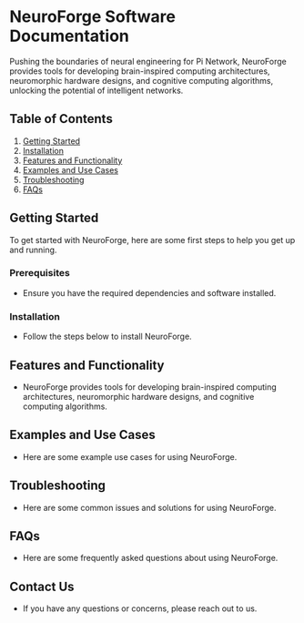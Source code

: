 # NeuroForge Software Documentation

Pushing the boundaries of neural engineering for Pi Network, NeuroForge provides tools for developing brain-inspired computing architectures, neuromorphic hardware designs, and cognitive computing algorithms, unlocking the potential of intelligent networks.

## Table of Contents
1. [Getting Started](#getting-started)
2. [Installation](#installation)
3. [Features and Functionality](#features-and-functionality)
4. [Examples and Use Cases](#examples-and-use-cases)
5. [Troubleshooting](#troubleshooting)
6. [FAQs](#faqs)

## Getting Started

To get started with NeuroForge, here are some first steps to help you get up and running.

### Prerequisites

- Ensure you have the required dependencies and software installed.

### Installation

- Follow the steps below to install NeuroForge.

## Features and Functionality

- NeuroForge provides tools for developing brain-inspired computing architectures, neuromorphic hardware designs, and cognitive computing algorithms.

## Examples and Use Cases

- Here are some example use cases for using NeuroForge.

## Troubleshooting

- Here are some common issues and solutions for using NeuroForge.

## FAQs

- Here are some frequently asked questions about using NeuroForge.

## Contact Us

- If you have any questions or concerns, please reach out to us.
